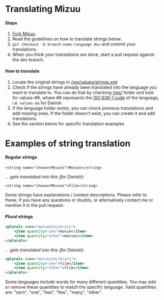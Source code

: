 Translating Mizuu
============

#### Steps

1. [Fork Mizuu][1].
2. Read the guidelines on how to translate strings below.
3. `git checkout -b branch-name-language dev` and commit your translations.
4. When you think your translations are done, start a pull request against the dev branch.

#### How to translate

1. Locate the original strings in [/res/values/strings.xml][2]
2. Check if the strings have already been translated into the language you want to translate to. You can do that by checking [/res/][3] folder and look for values-##, where ## represents the [ISO 639-1 code][4] of the language, i.e. `values-da` for Danish.
3. If the language folder exists, you can check previous translations and add missing ones. If the folder doesn't exist, you can create it and add translations.
4. See the section below for specific translation examples

Examples of string translation
============

#### Regular strings

`<string name="chooserMovies">Movies</string>`

*... gets translated into this (for Danish):*

`<string name="chooserMovies">Film</string>`

Some strings have explanations / context descriptions. Please refer to these, if you have any questions or doubts, or alternatively contact me or mention it in the pull request.

#### Plural strings

```xml
<plurals name="moviesInLibrary">
    <item quantity="one">movie</item>
    <item quantity="other">movies</item>
</plurals>
```

*... gets translated into this (for Danish):*

```xml
<plurals name="moviesInLibrary">
    <item quantity="one">film</item>
    <item quantity="other">film</item>
</plurals>
```

Some languages include words for many different quantities. You may add or remove these quantities to match the specific language. Valid quantities are: "zero", "one", "two", "few", "many", "other".

 [1]: https://github.com/MizzleDK/Mizuu/fork
 [2]: https://github.com/MizzleDK/Mizuu/blob/master/res/values/strings.xml
 [3]: https://github.com/MizzleDK/Mizuu/blob/master/res/
 [4]: http://www.loc.gov/standards/iso639-2/php/code_list.php
